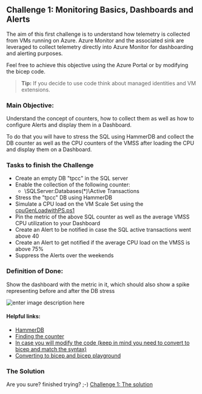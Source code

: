 
## Challenge 1: Monitoring Basics, Dashboards and Alerts

The aim of this first challenge is to understand how telemetry is collected from VMs running on Azure. Azure Monitor and the associated sink are leveraged to collect telemetry directly into Azure Monitor for dashboarding and alerting purposes.

Feel free to achieve this objective using the Azure Portal or by modifying the bicep code. 

> **Tip:** If you decide to use code think about managed identities and VM extensions.

### Main Objective:
Understand the concept of counters, how to collect them as well as how to configure Alerts and display them in a Dashboard.    

To do that you will have to stress the SQL using HammerDB and collect the DB counter as well as the CPU counters of the VMSS after loading the CPU and display them on a Dashboard.

### Tasks to finish the Challenge
- Create an empty DB "tpcc" in the SQL server
- Enable the collection of the following counter:
	- \SQLServer:Databases(*)\Active Transactions
- Stress the "tpcc" DB using HammerDB
- Simulate a CPU load on the VM Scale Set using the [cpuGenLoadwithPS.ps1](https://github.com/msghaleb/AzureMonitorHackathon/blob/master/sources/Loadscripts/cpuGenLoadwithPS.ps1)
- Pin the metric of the above SQL counter as well as the average VMSS CPU utilization to your Dashboard
- Create an Alert to be notified in case the SQL active transactions went above 40
- Create an Alert to get notified if the average CPU load on the VMSS is above 75%
- Suppress the Alerts over the weekends


### Definition of Done:
Show the dashboard with the metric in it, which should also show a spike representing before and after the DB stress

![enter image description here](https://github.com/msghaleb/AzureMonitorHackathon/raw/master/images/ch1_metric_spike.jpg)


#### Helpful links:
- [HammerDB](https://www.hammerdb.com)
- [Finding the counter](https://docs.microsoft.com/en-us/powershell/module/microsoft.powershell.diagnostics/get-counter?view=powershell-5.1)
- [In case you will modify the code (keep in mind you need to convert to bicep and match the syntax)](https://docs.microsoft.com/en-us/azure/azure-monitor/essentials/collect-custom-metrics-guestos-resource-manager-vm)
- [Converting to bicep and bicep playground](https://docs.microsoft.com/en-us/azure/azure-resource-manager/templates/bicep-decompile?tabs=azure-cli)


### The Solution

Are you sure? finished trying? ;-) 
[Challenge 1: The solution](solution1.md)

